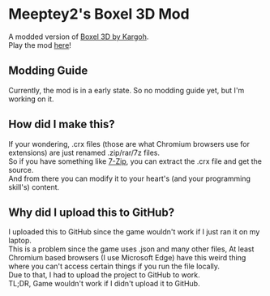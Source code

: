 # Meeptey2's Boxel 3D Mod
A modded version of [Boxel 3D by Kargoh](https://chrome.google.com/webstore/detail/boxel-3d/mjjgmlmpeaikcaajghilhnioimmaibon).    
Play the mod [here](https://meeptey2.github.io/boxel-modded/)!

## Modding Guide
Currently, the mod is in a early state. So no modding guide yet, but I'm working on it.

## How did I make this?
If your wondering, .crx files (those are what Chromium browsers use for extensions) are just renamed .zip/rar/7z files.  
So if you have something like [7-Zip](https://www.7-zip.org/), you can extract the .crx file and get the source.  
And from there you can modify it to your heart's (and your programming skill's) content.

## Why did I upload this to GitHub?
I uploaded this to GitHub since the game wouldn't work if I just ran it on my laptop.   
This is a problem since the game uses .json and many other files, At least Chromium based browsers (I use Microsoft Edge) have this weird thing where you can't access certain things if you run the file locally.    
Due to that, I had to upload the project to GitHub to work.   
TL;DR, Game wouldn't work if I didn't upload it to GitHub.
